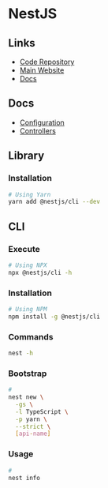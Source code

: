 # NestJS

<!--
https://github.com/search?o=desc&q=filename%3Apackage.json+%22nestjs%22+path%3Aapps&s=indexed&type=Code
-->

<!--
https://github.com/lobor/prycto
https://github.com/novuhq/novu/tree/main/apps/api
https://github.com/NikhilCodes/dysonsh/tree/dev/apps/api

https://github.com/tkssharma/nestjs-advance-course

https://github.com/rayzrchen/star-app/tree/main/src
https://github.com/choewy/nest-js-lecture/tree/master/src
https://github.com/line/abc-user-feedback
https://github.com/DavidBarcenas/food-delivery-backend
https://github.com/qin-todo-teamJ4/qin-todo

https://github.com/saadjhk/binance-day-trader
https://github.com/getlarge/ticketing
-->

## Links

- [Code Repository](https://github.com/nestjs/nest)
- [Main Website](https://nestjs.com/)
- [Docs](https://docs.nestjs.com/)

## Docs

- [Configuration](https://docs.nestjs.com/techniques/configuration)
- [Controllers](https://docs.nestjs.com/controllers)

## Library

### Installation

```sh
# Using Yarn
yarn add @nestjs/cli --dev
```

<!-- ### Issues

####

```log
ERROR [ExceptionHandler] Cannot set property metadata of #<Repository> which has only a getter
TypeError: Cannot set property metadata of #<Repository> which has only a getter
```

**Refer:** `./package.json`

```json
{
  // ...
  "resolutions": {
    "tslib": "2.2.0"
  }
}
``` -->

## CLI

### Execute

```sh
# Using NPX
npx @nestjs/cli -h
```

### Installation

```sh
# Using NPM
npm install -g @nestjs/cli
```

### Commands

```sh
nest -h
```

### Bootstrap

```sh
#
nest new \
  -gs \
  -l TypeScript \
  -p yarn \
  --strict \
  [api-name]
```

### Usage

```sh
#
nest info
```

<!--
#
nest generate application

#
nest generate class

#
nest generate configuration

#
nest generate controller

#
nest generate decorator

#
nest generate filter

#
nest generate gateway

#
nest generate guard

#
nest generate interceptor

#
nest generate interface

#
nest generate middleware

#
nest generate module

#
nest generate pipe

#
nest generate provider

#
nest generate resolver

#
nest generate service

#
nest generate library

#
nest generate sub-app

#
nest generate resource
-->

<!--
@nestjs/apollo
@nestjs/axios
@nestjs/common
@nestjs/config
@nestjs/core
@nestjs/graphql
@nestjs/platform-express
@nestjs/swagger
@nestjs/terminus
@nestjs/throttler
-->
